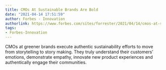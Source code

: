 ```yaml
---
title: CMOs At Sustainable Brands Are Bold
date: "2021-04-14 17:51:59"
author: Forbes - Innovation
authorlink: https://www.forbes.com/sites/forrester/2021/04/14/cmos-at-sustainable-brands-are-bold/
tags:
- Forbes-Innovation
---
```

CMOs at greener brands execute authentic sustainability efforts to move from storytelling to story making. They truly understand their customers’ emotions, demonstrate empathy, innovate new product experiences and authentically engage their communities.